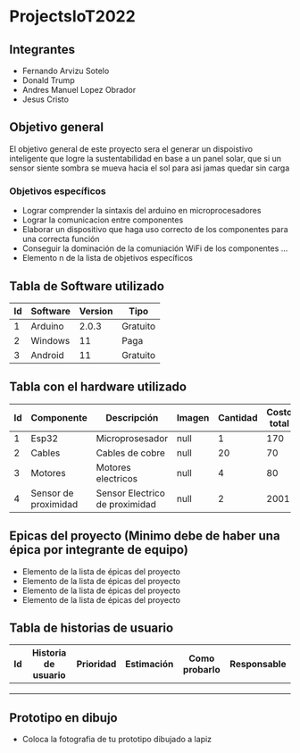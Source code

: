 # ProjectsIoT2022

## Integrantes
- Fernando Arvizu Sotelo 
- Donald Trump
- Andres Manuel Lopez Obrador
- Jesus Cristo

## Objetivo general
El objetivo general de este proyecto sera el generar un dispoistivo inteligente que logre la sustentabilidad en base a un panel solar, que si un sensor siente sombra se mueva hacia el sol para asi jamas quedar sin carga
### Objetivos específicos
- Lograr comprender la sintaxis del arduino en microprocesadores
- Lograr la comunicacion entre componentes
- Elaborar un dispositivo que haga uso correcto de los componentes para una correcta función
- Conseguir la dominación de la comuniación WiFi de los componentes 
...
- Elemento n de la lista de objetivos específicos

## Tabla de Software utilizado
| Id | Software | Version | Tipo |
|----|----------|---------|------|
|  1 |Arduino   |2.0.3    |Gratuito  |
|  2 |Windows   |11       |Paga      |
|  3 |Android   |11       |Gratuito     |

## Tabla con el hardware utilizado
| Id | Componente | Descripción | Imagen | Cantidad | Costo total |
|----|------------|-------------|--------|----------|-------------|
|  1  | Esp32     |Microprosesador | null       |1          |170             |
|  2  |Cables            |Cables de cobre             |null        |20          |70             |
|  3 |Motores            |Motores electricos             |null        |4          |80             |
|4  | Sensor de proximidad | Sensor Electrico de proximidad| null| 2| 2001

## Epicas del proyecto (Minimo debe de haber una épica por integrante de equipo)
- Elemento de la lista de épicas del proyecto
- Elemento de la lista de épicas del proyecto
- Elemento de la lista de épicas del proyecto
- Elemento de la lista de épicas del proyecto

## Tabla de historias de usuario
| Id | Historia de usuario | Prioridad | Estimación | Como probarlo | Responsable |
|----|---------------------|-----------|------------|---------------|-------------|
|    |                     |           |            |               |             |
|    |                     |           |            |               |             |
|    |                     |           |            |               |             |

## Prototipo en dibujo
- Coloca la fotografia de tu prototipo dibujado a lapiz
